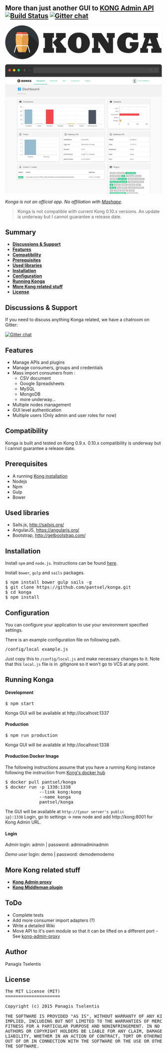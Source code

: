 ## More than just another GUI to [KONG Admin API](http://getkong.org)    [![Build Status](https://travis-ci.org/pantsel/konga.svg?branch=master)](https://travis-ci.org/pantsel/konga)    [![Gitter chat](https://badges.gitter.im/pantsel-konga/Lobby.png)](https://gitter.im/pantsel-konga/Lobby)

[![konga-logo.png](screenshots/konga-logo.png)](screenshots/konga-logo.png?raw=true)


[![Dashboard](screenshots/bc.png)](screenshots/bc.png?raw=true)

<em>Konga is not an official app. No affiliation with [Mashape](https://www.mashape.com/).</em>


> Konga is not compatible with current Kong 0.10.x versions. An update is underway but I cannot guarantee a release date.


## Summary

- [**Discussions & Support**](#discussions--support)
- [**Features**](#features)
- [**Compatibility**](#compatibility)
- [**Prerequisites**](#prerequisites)
- [**Used libraries**](#used-libraries)
- [**Installation**](#installation)
- [**Configuration**](#configuration)
- [**Running Konga**](#running-konga)
- [**More Kong related stuff**](#more-kong-related-stuff)
- [**License**](#license)

## Discussions & Support
If you need to discuss anything Konga related, we have a chatroom on Gitter:

[![Gitter chat](https://badges.gitter.im/pantsel-konga/Lobby.png)](https://gitter.im/pantsel-konga/Lobby)

## Features
* Manage APIs and plugins
* Manage consumers, groups and credentials
* Mass import consumers from :
    * CSV document
    * Google Spreadsheets
    * MySQL
    * MongoDB
    * more underway...
* Multiple nodes management
* GUI level authentication
* Multiple users (Only admin and user roles for now)

## Compatibility
Konga is built and tested on Kong 0.9.x. 0.10.x compatibility is underway but I cannot guarantee a release date.

## Prerequisites
- A running [Kong installation](https://getkong.org/) 
- Nodejs
- Npm
- Gulp
- Bower

## Used libraries
* Sails.js, http://sailsjs.org/
* AngularJS, https://angularjs.org/
* Bootstrap, http://getbootstrap.com/

## Installation

Install <code>npm</code> and <code>node.js</code>. Instructions can be found [here](http://sailsjs.org/#/getStarted?q=what-os-do-i-need).

Install <code>bower</code>, <code>gulp</code> and <code>sails</code> packages.
<pre>
$ npm install bower gulp sails -g
$ git clone https://github.com/pantsel/konga.git
$ cd konga
$ npm install
</pre>

## Configuration
You can configure your  application to use your environment specified
settings.

There is an example configuration file on following path.

<pre>
/config/local_example.js
</pre>

Just copy this to <code>/config/local.js</code> and make necessary changes to it. Note that this
<code>local.js</code> file is in .gitignore so it won't go to VCS at any point.

## Running Konga

#### Development
<pre>
$ npm start
</pre>
Konga GUI will be available at http://localhost:1337

#### Production

<pre>
$ npm run production
</pre>
Konga GUI will be available at http://localhost:1338

#### Production Docker Image


The following instructions assume that you have a running Kong instance following the
instruction from [Kong's docker hub](https://hub.docker.com/r/mashape/kong/)
<pre>
$ docker pull pantsel/konga
$ docker run -p 1338:1338 
             --link kong:kong
             --name konga
             pantsel/konga
</pre>

The GUI will be available at <code>http://{your server's public ip}:1338</code>
Login, go to settings -> new node and add http://kong:8001 for Kong Admin URL.


#### Login
*Admin*
login: admin | password: adminadminadmin

*Demo user*
login: demo | password: demodemodemo

## More Kong related stuff
- [**Kong Admin proxy**](https://github.com/pantsel/kong-admin-proxy)
- [**Kong Middleman plugin**](https://github.com/pantsel/kong-middleman-plugin)


## ToDo
* Complete tests
* Add more consumer import adapters (?)
* Write a detailed Wiki
* Move API to it's own module so that it can be lifted on a different port - See [kong-admin-proxy](https://github.com/pantsel/kong-admin-proxy)

## Author
Panagis Tselentis

## License
<pre>
The MIT License (MIT)
=====================

Copyright (c) 2015 Panagis Tselentis

THE SOFTWARE IS PROVIDED "AS IS", WITHOUT WARRANTY OF ANY KIND, EXPRESS OR
IMPLIED, INCLUDING BUT NOT LIMITED TO THE WARRANTIES OF MERCHANTABILITY,
FITNESS FOR A PARTICULAR PURPOSE AND NONINFRINGEMENT. IN NO EVENT SHALL THE
AUTHORS OR COPYRIGHT HOLDERS BE LIABLE FOR ANY CLAIM, DAMAGES OR OTHER
LIABILITY, WHETHER IN AN ACTION OF CONTRACT, TORT OR OTHERWISE, ARISING FROM,
OUT OF OR IN CONNECTION WITH THE SOFTWARE OR THE USE OR OTHER DEALINGS IN
THE SOFTWARE.
</pre>
